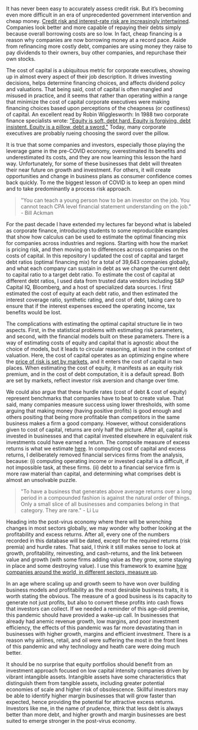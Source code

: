 It has never been easy to accurately assess credit risk. But it’s becoming even more difficult in an era of unprecedented government intervention and cheap money. [Credit risk and interest-rate risk are increasingly intertwined](https://github.com/rnfermincota/academic/blob/master/teaching/traditional_assets/database/effective-cost-debt.pdf). Companies look better and more capable of repaying their debts simply because overall borrowing costs are so low. In fact, cheap financing is a reason why companies are now borrowing money at a record pace. Aside from refinancing more costly debt, companies are using money they raise to pay dividends to their owners, buy other companies, and repurchase their own stocks. 

The cost of capital is a ubiquitous metric for corporate executives, showing up in almost every aspect of their job description. It drives investing decisions, helps determine financing choices, and affects dividend policy and valuations. That being said, cost of capital is often mangled and misused in practice, and it seems that rather than operating within a range that minimize the cost of capital corporate executives were making financing choices based upon perceptions of the cheapness (or costliness) of capital. An excellent read by Robin Wigglesworth: In 1988 two corporate finance specialists wrote: ["Equity is soft, debt hard. Equity is forgiving, debt insistent. Equity is a pillow, debt a sword."](https://www.ft.com/content/87efe5a9-4cb6-493b-a31a-f9efd5ddd242) Today, many corporate executives are probably rueing choosing the sword over the pillow.

It is true that some companies and investors, especially those playing the leverage game in the pre-COVID economy, overestimated its benefits and underestimated its costs, and they are now learning this lesson the hard way. Unfortunately, for some of these businesses that debt will threaten their near future on growth and investment. For others, it will create opportunities and change in business plans as consumer confidence comes back quickly. To me the biggest lesson of COVID is to keep an open mind and to take predominantly a process risk approach. 

>"You can teach a young person how to be an investor on the job.  You cannot teach CPA level financial statement understanding on the job." - Bill Ackman

For the past decade I have extended my lectures far beyond what is labeled as corporate finance, introducing students to some reproducible examples that show how calculus can be used to estimate the optimal financing mix for companies across industries and regions. Starting with how the market is pricing risk, and then moving on to differences across companies on the costs of capital. In this repository I updated the cost of capital and target debt ratios (optimal financing mix) for a total of 39,643 companies globally, and what each company can sustain in debt as we change the current debt to capital ratio to a target debt ratio. To estimate the cost of capital at different debt ratios, I used data from trusted data vendors including S&P Capital IQ, Bloomberg, and a host of specialized data sources. I first estimated the cost of equity at each debt ratio, and then estimated the interest coverage ratio, synthetic rating, and cost of debt, taking care to ensure that if the interest expenses exceed the operating income, tax benefits would be lost.

The complications with estimating the optimal capital structure lie in two aspects. First, in the statistical problems with estimating risk parameters, and second, with the financial models built on these parameters. There is a way of estimating costs of equity and capital that is agnostic about the choice of models, but it leads to circular reasoning, at least in the context of valuation. Here, the cost of capital operates as an optimizing engine where the [price of risk is set by markets](https://rpubs.com/rafael_nicolas/crp), and it enters the cost of capital in two places. When estimating the cost of equity, it manifests as an equity risk premium, and in the cost of debt computation, it is a default spread. Both are set by markets, reflect investor risk aversion and change over time. 

We could also argue that these hurdle rates (cost of debt & cost of equity) represent benchmarks that companies have to beat to create value. That said, many companies measure success using lower thresholds, with some arguing that making money (having positive profits) is good enough and others positing that being more profitable than competitors in the same business makes a firm a good company. However, without considerations given to cost of capital, returns are only half the picture. After all, capital is invested in businesses and that capital invested elsewhere in equivalent risk investments could have earned a return. The composite measure of excess returns is what we estimate [here](https://github.com/rnfermincota/academic/tree/master/teaching/traditional_assets/database/data). In computing cost of capital and excess returns, I deliberately removed financial services firms from the analysis, because: (i) computing operating income or invested capital is a difficult, if not impossible task, at these firms. (ii) debt to a financial service firm is more raw material than capital, and determining what comprises debt is almost an unsolvable puzzle. 

>"To have a business that generates above average returns over a long period in a compounded fashion is against the natural order of things.  Only a small slice of all businesses and companies belong in that category. They are rare." - Li Lu

Heading into the post-virus economy where there will be wrenching changes in most sectors globally, we may wonder why bother looking at the profitability and excess returns. After all, every one of the numbers recorded in this database will be dated, except for the required returns (risk premia) and hurdle rates. That said, I think it still makes sense to look at growth, profitability, reinvesting, and cash-returns, and the link between value and growth (with some firms adding value as they grow, some staying in place and some destroying value). I use this framework to examine [how companies around the world, in different sectors, measure up](https://162tech.com/world.html). 

In an age where scaling up and growth seem to have won over building business models and profitability as the most desirable business traits, it is worth stating the obvious. The measure of a good business is its capacity to generate not just profits, but also to convert these profits into cash flows that investors can collect. If we needed a reminder of this age-old premise, this pandemic should have provided a wake-up call. In businesses that already had anemic revenue growth, low margins, and poor investment efficiency, the effects of this pandemic was far more devastating than in businesses with higher growth, margins and efficient investment. There is a reason why airlines, retail, and oil were suffering the most in the front lines of this pandemic and why technology and heath care were doing much better. 

It should be no surprise that equity portfolios should benefit from an investment approach focused on low capital intensity companies driven by vibrant intangible assets. Intangible assets have some characteristics that distinguish them from tangible assets, including greater potential economies of scale and higher risk of obsolescence. Skillful investors may be able to identify higher margin businesses that will grow faster than expected, hence providing the potential for attractive excess returns. Investors like me, in the name of prudence, think that less debt is always better than more debt, and higher growth and margin businesses are best suited to emerge stronger in the post-virus economy.
